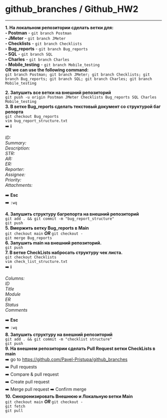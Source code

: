 # github_branches / Github_HW2
____
__1. На локальном репозитории сделать ветки для:__  
__- Postman__ - `git branch Postman`    
__- JMeter__ - `git branch JMeter`    
__- Checklists__ - `git branch Checklists`    
__- Bug_reports__ - `git branch Bug_reports`   
__- SQL__ - `git branch SQL`    
__- Charles__ - `git branch Charles`     
__- Mobile_testing__ - `git branch Mobile_testing`    
__OR we can use the following command:__  
`git branch Postman; git branch JMeter; git branch Checklists; git branch Bug_reports; git branch SQL; git branch Charles; git branch Mobile_testing`  
  
__2. Запушить все ветки на внешний репозиторий__  
`git push -u origin Postman JMeter Checklists Bug_reports SQL Charles Mobile_testing`  
__3. В ветке Bug_reports сделать текстовый документ со структурой баг репорта__  
`git checkout Bug_reports`  
`vim bug_report_structure.txt`  
:arrow_right: __i__  
  
*ID:  
Summary:  
Description:  
STR:  
AR:  
ER:  
Reporter:  
Assignee:  
Priority:  
Attachments:*  
  
:arrow_right: __Esc__  
:arrow_right: `:wq`  
  
__4. Запушить структуру багрепорта на внешний репозиторий__  
`git add . && git commit -m "bug_report_structure"`  
`git push`  
__5. Вмержить ветку Bug_reports в Main__  
`git checkout main` ___OR___ `git checkout -`  
`git merge Bug_reports`  
__6. Запушить main на внешний репозиторий.__  
`git push`  
__7. В ветке CheckLists набросать структуру чек листа.__  
`git checkout Checklists`  
`vim check_list_structure.txt`  
:arrow_right: __i__   
    
*Columns:  
ID  
Title  
Module  
ER  
Status  
Comments*  
  
:arrow_right: __Esc__  
:arrow_right: `:wq`  
__8. Запушить структуру на внешний репозиторий__  
`git add . && git commit -m "checklist structure"`  
`git push`  
__9. На внешнем репозитории сделать Pull Request ветки CheckLists в main__  
:arrow_right: go to https://github.com/Pavel-Pristupa/github_branches  
:arrow_right: Pull requests  
:arrow_right: Compare & pull request  
:arrow_right: Create pull request  
:arrow_right: Merge pull request :arrow_right: Confirm merge  
__10. Синхронизировать Внешнюю и Локальную ветки Main__  
`git checkout main` ___OR___ `git checkout -`  
`git fetch`  
`git pull`  
